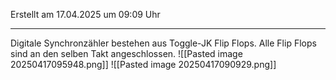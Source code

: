 Erstellt am 17.04.2025 um 09:09 Uhr

---
Digitale Synchronzähler bestehen aus Toggle-JK Flip Flops. Alle Flip Flops sind an den selben Takt angeschlossen.
![[Pasted image 20250417095948.png]]
![[Pasted image 20250417090929.png]]